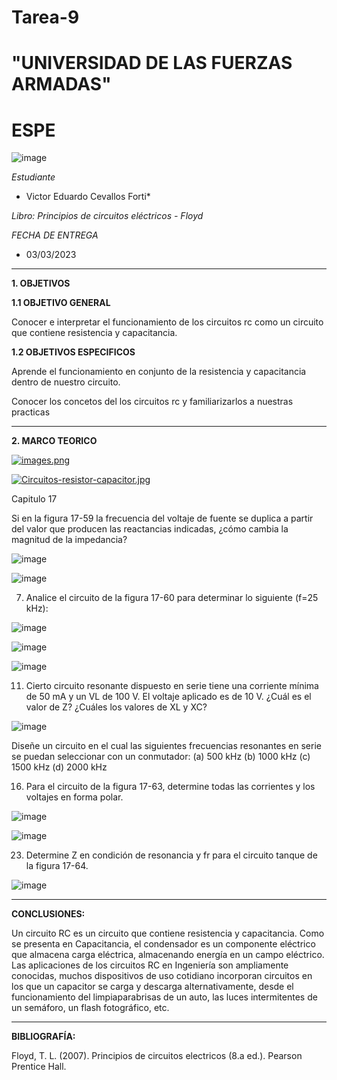 # Tarea-9
# "UNIVERSIDAD DE LAS FUERZAS ARMADAS"
# ESPE

![image](https://user-images.githubusercontent.com/116772918/200762591-a164d8db-c02e-4269-8bb4-0bc4c810d79f.png)

*Estudiante*
 
* Victor Eduardo Cevallos Forti*


*Libro: Principios de circuitos eléctricos - Floyd*

*FECHA DE ENTREGA*
* 03/03/2023
--------------------------------------------------------------------------------------------------------------------------------------------------------------------------------------
**1. OBJETIVOS**

**1.1  OBJETIVO GENERAL**

Conocer e interpretar el funcionamiento de los circuitos rc como un circuito que contiene resistencia y capacitancia.

**1.2  OBJETIVOS ESPECIFICOS**

Aprende el funcionamiento en conjunto de la resistencia y capacitancia dentro de nuestro circuito.

Conocer los concetos del los circuitos rc y familiarizarlos a nuestras practicas

--------------------------------------------------------------------------------------------------------------------------------------------------------------------------------------
**2. MARCO TEORICO**

[![images.png](https://i.postimg.cc/MHWCSY5z/images.png)](https://postimg.cc/VrVG9n2h)

[![Circuitos-resistor-capacitor.jpg](https://i.postimg.cc/VvVDV9HG/Circuitos-resistor-capacitor.jpg)](https://postimg.cc/wRDXtNzL)

Capitulo 17

Si en la figura 17-59 la frecuencia del voltaje de fuente se duplica a partir del valor que producen las reactancias indicadas, ¿cómo cambia la magnitud de la impedancia?

![image](https://user-images.githubusercontent.com/93835533/156461803-2ac12dc8-e759-46b8-9a4a-3d8f7925b04d.png)

![image](https://user-images.githubusercontent.com/93835533/156462026-869aff95-ad6b-4cee-80fc-ff719976f3de.png)

7. Analice el circuito de la figura 17-60 para determinar lo siguiente (f=25 kHz):

![image](https://user-images.githubusercontent.com/93835533/156462047-c3e14a5d-9d74-4320-bcfb-bb2f843ac0f2.png)

![image](https://user-images.githubusercontent.com/93835533/156462168-ff490625-b152-4808-a367-3b9ba2911ab2.png)

![image](https://user-images.githubusercontent.com/93835533/156462324-95b211da-c5c2-456f-b0b5-90b7b7bbc594.png)

11. Cierto circuito resonante dispuesto en serie tiene una corriente mínima de 50 mA y un VL de 100 V. El voltaje aplicado es de 10 V. ¿Cuál es el valor de Z? ¿Cuáles los valores de XL y XC?

![image](https://user-images.githubusercontent.com/93835533/156462414-c45dc6df-339c-4a42-b6da-cabedd7660ad.png)

Diseñe un circuito en el cual las siguientes frecuencias resonantes en serie se puedan seleccionar con un conmutador: (a) 500 kHz (b) 1000 kHz (c) 1500 kHz (d) 2000 kHz

16. Para el circuito de la figura 17-63, determine todas las corrientes y los voltajes en forma polar.

![image](https://user-images.githubusercontent.com/93835533/156462480-6191e392-9830-49e7-a644-8d5bce37965b.png)

![image](https://user-images.githubusercontent.com/93835533/156462580-40cf229a-019f-41f3-b18c-d89d05db01ce.png)

23. Determine Z en condición de resonancia y fr para el circuito tanque de la figura 17-64.

![image](https://user-images.githubusercontent.com/93835533/156462610-15f53eab-87a6-436e-89cf-e668d9a87657.png)

--------------------------------------------------------------------------------------------------------------------------------------------------------------------------------------
**CONCLUSIONES:**

Un circuito RC es un circuito que contiene resistencia y capacitancia. Como se presenta en Capacitancia, el condensador es un componente eléctrico que almacena carga eléctrica, almacenando energía en un campo eléctrico. Las aplicaciones de los circuitos RC en Ingeniería son ampliamente conocidas, muchos dispositivos de uso cotidiano incorporan circuitos en los que un capacitor se carga y descarga alternativamente, desde el funcionamiento del limpiaparabrisas de un auto, las luces intermitentes de un semáforo, un flash fotográfico, etc.

--------------------------------------------------------------------------------------------------------------------------------------------------------------------------------------
**BIBLIOGRAFÍA:**

Floyd, T. L. (2007). Principios de circuitos electricos (8.a ed.). Pearson Prentice Hall.
